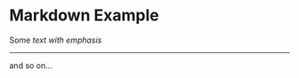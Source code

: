 Markdown Example
================

Some *text with emphasis*
_________________________

and so on...

